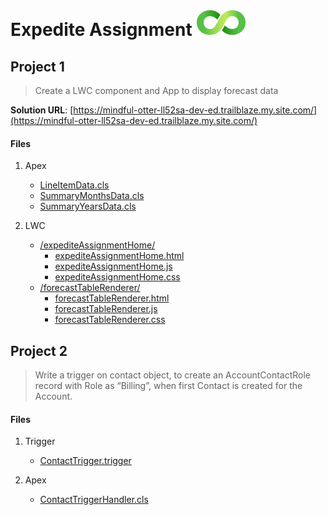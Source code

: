 # Expedite Assignment ![logo](/force-app/main/default/staticresources/Expedite_Logo.svg)
## Project 1

> Create a LWC component and App to display forecast data

**Solution URL**: [https://mindful-otter-ll52sa-dev-ed.trailblaze.my.site.com/](https://mindful-otter-ll52sa-dev-ed.trailblaze.my.site.com/)
#### Files


1. Apex
	 - [LineItemData.cls](/force-app/main/default/classes/LineItemData.cls)
	 - [SummaryMonthsData.cls](/force-app/main/default/classes/SummaryMonthsData.cls)
	 - [SummaryYearsData.cls](/force-app/main/default/classes/SummaryYearsData.cls)
2. LWC

	-  [/expediteAssignmentHome/](/force-app/main/default/lwc/expediteAssignmentHome)
		-  [expediteAssignmentHome.html](/force-app/main/default/lwc/expediteAssignmentHome/expediteAssignmentHome.html)
  		-  [expediteAssignmentHome.js](/force-app/main/default/lwc/expediteAssignmentHome/expediteAssignmentHome.js)
 		-  [expediteAssignmentHome.css](/force-app/main/default/lwc/expediteAssignmentHome/expediteAssignmentHome.css)
	- [/forecastTableRenderer/](/force-app/main/default/lwc/forecastTableRenderer)
		-  [forecastTableRenderer.html](/force-app/main/default/lwc/forecastTableRenderer/forecastTableRenderer.html)
  		-  [forecastTableRenderer.js](/force-app/main/default/lwc/forecastTableRenderer/forecastTableRenderer.js)
 		-  [forecastTableRenderer.css](/force-app/main/default/lwc/forecastTableRenderer/forecastTableRenderer.css)

## Project 2
> Write a trigger on contact object, to create an AccountContactRole record with Role as “Billing”, when first Contact is created for the Account.
#### Files
1. Trigger

	- [ContactTrigger.trigger](/force-app/main/default/triggers/ContactTrigger.trigger)
2. Apex

	- [ContactTriggerHandler.cls](/force-app/main/default/classes/ContactTriggerHandler.cls)

